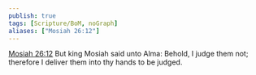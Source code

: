 ```yaml
---
publish: true
tags: [Scripture/BoM, noGraph]
aliases: ["Mosiah 26:12"]
---
```

[Mosiah 26:12](https://churchofjesuschrist.org/study/scriptures/bofm/mosiah/26?lang=eng&id=p12#p12) But king Mosiah said unto Alma: Behold, I judge them not; therefore I deliver them into thy hands to be judged.
